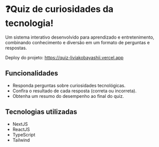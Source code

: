# ❓Quiz de curiosidades da tecnologia!
Um sistema interativo desenvolvido para aprendizado e entretenimento, combinando conhecimento e diversão em um formato de perguntas e respostas.

Deploy do projeto:
https://quiz-liviakobayashii.vercel.app

## Funcionalidades
* Responda perguntas sobre curiosidades tecnológicas.
* Confira o resultado de cada resposta (correta ou incorreta).
* Obtenha um resumo do desempenho ao final do quiz.

## Tecnologias utilizadas
* NextJS
* ReactJS
* TypeScript
* Tailwind
